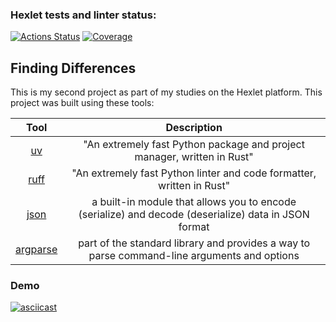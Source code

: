 ### Hexlet tests and linter status:
[![Actions Status](https://github.com/KrllAntv/python-project-50/actions/workflows/hexlet-check.yml/badge.svg)](https://github.com/KrllAntv/python-project-50/actions)
[![Coverage](https://sonarcloud.io/api/project_badges/measure?project=KrllAntv_python-project-50&metric=coverage)](https://sonarcloud.io/summary/new_code?id=KrllAntv_python-project-50)

## Finding Differences
This is my second project as part of my studies on the Hexlet platform.
This project was built using these tools:

| Tool | Description |
| :------:| :-----------:|
| [uv](https://docs.astral.sh/uv/) | "An extremely fast Python package and project manager, written in Rust" |
| [ruff](https://docs.astral.sh/ruff/) | "An extremely fast Python linter and code formatter, written in Rust" |
| [json](https://docs.python.org/3/library/json.html) | a built-in module that allows you to encode (serialize) and decode (deserialize) data in JSON format |
| [argparse](https://docs.python.org/3/library/argparse.html) | part of the standard library and provides a way to parse command-line arguments and options 

### Demo
[![asciicast](https://asciinema.org/a/TLIckjP04yW4u7nWG8kpP8x9Q.svg)](https://asciinema.org/a/TLIckjP04yW4u7nWG8kpP8x9Q)